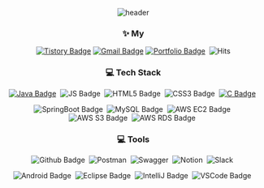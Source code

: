 <div align=center>
  
![header](https://capsule-render.vercel.app/api?type=waving&color=CBCBCB&height=300&section=header&text=Jung&nbsp;Chae&nbsp;Won's&nbsp;Github!&fontSize=50&animation=fadeIn)
  
### ✨ **My**
[![Tistory Badge](https://img.shields.io/badge/Tistory-000000?style=flat&logo=Tistory)](https://aeeazip.site/)&nbsp;[![Gmail Badge](https://img.shields.io/badge/Gmail-d14836?style=flat&logo=Gmail&logoColor=white&link=mailto:aeea0520@gmail.com)](mailto:aeea0520@gmail.com)&nbsp;[![Portfolio Badge](https://img.shields.io/badge/Notion-000000?style=flat&logo=Notion)](https://chaewon0809.notion.site/6ae718e9fbef4385b8cbbd9a53ad4d76?pvs=4)&nbsp;
![Hits](https://hits.seeyoufarm.com/api/count/incr/badge.svg?url=https%3A%2F%2Fgithub.com%2Faeeazip%2Fhit-counter&count_bg=%23CBC5C5&title_bg=%23000000&icon=github.svg&icon_color=%23CBC5C5&title=today+%2F+total)
  
### :computer: **Tech Stack** 
[![Java Badge](https://img.shields.io/badge/Java-007396?style=flat&logo=Java&logoColor=white)](https://github.com/aeeazip/Algorithm)&nbsp;
![JS Badge](https://img.shields.io/badge/Java%20Script-F7DF1E?style=flat&logo=JavaScript&logoColor=black)&nbsp;
![HTML5 Badge](https://img.shields.io/badge/HTML5-E34F26?style=flat&logo=HTML5&logoColor=white)&nbsp;
![CSS3 Badge](https://img.shields.io/badge/CSS3-1572B6?style=flat&logo=CSS3&logoColor=white)&nbsp;
[![C Badge](https://img.shields.io/badge/C-A8B9CC?style=flat&logo=C&logoColor=white)](https://github.com/aeeazip/DataStructure)&nbsp;

![SpringBoot Badge](https://img.shields.io/badge/Spring&nbsp;Boot-6DB33F?style=flat&logo=SpringBoot&logoColor=white)&nbsp;
![MySQL Badge](https://img.shields.io/badge/MySQL-4479A1?style=flat&logo=MySQL&logoColor=white)&nbsp;
![AWS EC2 Badge](https://img.shields.io/badge/Amazon&nbsp;EC2-FF9900?style=flat&logo=Amazon-EC2&logoColor=white)&nbsp; 
![AWS S3 Badge](https://img.shields.io/badge/Amazon&nbsp;S3-569A31?style=flat&logo=Amazon-S3&logoColor=white)&nbsp; 
![AWS RDS Badge](https://img.shields.io/badge/Amazon&nbsp;RDS-527FFF?style=flat&logo=Amazon-RDS&logoColor=white)&nbsp; 
<!--![Node Badge](https://img.shields.io/badge/Node.js-339933?style=flat&logo=Node.js&logoColor=white)&nbsp;-->  
 
### :computer: **Tools** 
![Github Badge](https://img.shields.io/badge/github-181717?style=flat&logo=github&logoColor=white)&nbsp; 
![Postman](https://img.shields.io/badge/Postman-FF6C37?style=flat&logo=Postman&logoColor=white)&nbsp;
![Swagger](https://img.shields.io/badge/Swagger-85EA2D?style=flat&logo=Swagger&logoColor=white)&nbsp;
![Notion](https://img.shields.io/badge/Notion-000000?style=flat&logo=Notion&logoColor=white)&nbsp;
![Slack](https://img.shields.io/badge/Slack-4A154B?style=flat&logo=Slack&logoColor=white)&nbsp;
  
![Android Badge](https://img.shields.io/badge/Android_Studio-3DDC84?style=flat&logo=Android&logoColor=white)&nbsp;
![Eclipse Badge](https://img.shields.io/badge/Eclipse_IDE-2C2255?style=flat&logo=Eclipse-IDE&logoColor=white)&nbsp;
![IntelliJ Badge](https://img.shields.io/badge/IntelliJ_IDEA-000000?style=flat&logo=IntelliJ-IDEA&logoColor=white)&nbsp; 
![VSCode Badge](https://img.shields.io/badge/Visual_Studio_Code-007ACC?style=flat&logo=Visual-Studio-Code&logoColor=white)&nbsp; 
